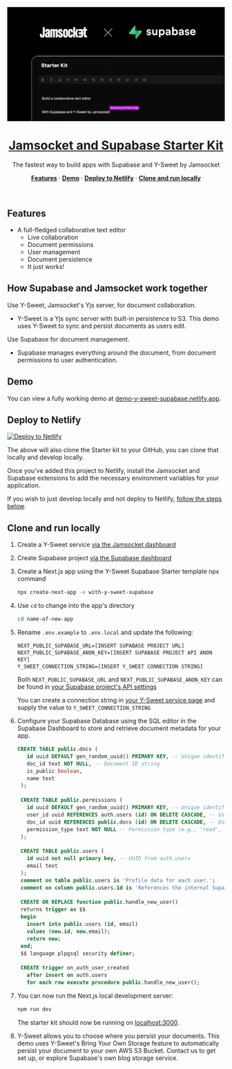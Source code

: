 <a href="https://y-sweet-supabase-demo.netlify.app/" align="center">
  <img src="/app/opengraph-image.png" alt="opengraph-image" style="display: block; margin: 0 auto;" />
  <h1 align="center">Jamsocket and Supabase Starter Kit</h1>
</a>

<p align="center">
 The fastest way to build apps with Supabase and Y-Sweet by Jamsocket
</p>

<p align="center">
  <a href="#features"><strong>Features</strong></a> ·
  <a href="#demo"><strong>Demo</strong></a> ·
  <a href="#deploy-to-netlify"><strong>Deploy to Netlify</strong></a> ·
  <a href="#clone-and-run-locally"><strong>Clone and run locally</strong></a>
</p>
<br/>

## Features

- A full-fledged collaborative text editor
  - Live collaboration
  - Document permissions
  - User management
  - Document persistence
  - It just works!

## How Supabase and Jamsocket work together

Use Y-Sweet, Jamsocket's Yjs server, for document collaboration.

- Y-Sweet is a Yjs sync server with built-in persistence to S3. This demo uses Y-Sweet to sync and persist documents as users edit.

Use Supabase for document management.

- Supabase manages everything around the document, from document permissions to user authentication.

## Demo

You can view a fully working demo at [demo-y-sweet-supabase.netlify.app](https://demo-y-sweet-supabase.netlify.app/).

## Deploy to Netlify

[![Deploy to Netlify](https://www.netlify.com/img/deploy/button.svg)](https://app.netlify.com/extension/start/deploy?repository=https://github.com/jamsocket/y-sweet-supabase-demo)

The above will also clone the Starter kit to your GitHub, you can clone that locally and develop locally.

Once you've added this project to Netlify, install the Jamsocket and Supabase extensions to add the necessary environment variables for your application.

If you wish to just develop locally and not deploy to Netlify, [follow the steps below](#clone-and-run-locally).

## Clone and run locally

1. Create a Y-Sweet service [via the Jamsocket dashboard](https://app.jamsocket.com)

1. Create Supabase project [via the Supabase dashboard](https://database.new)

1. Create a Next.js app using the Y-Sweet Supabase Starter template npx command

   ```bash
   npx create-next-app -e with-y-sweet-supabase
   ```

1. Use `cd` to change into the app's directory

   ```bash
   cd name-of-new-app
   ```

1. Rename `.env.example` to `.env.local` and update the following:

   ```
   NEXT_PUBLIC_SUPABASE_URL=[INSERT SUPABASE PROJECT URL]
   NEXT_PUBLIC_SUPABASE_ANON_KEY=[INSERT SUPABASE PROJECT API ANON KEY]
   Y_SWEET_CONNECTION_STRING=[INSERT Y_SWEET CONNECTION STRING]
   ```

   Both `NEXT_PUBLIC_SUPABASE_URL` and `NEXT_PUBLIC_SUPABASE_ANON_KEY` can be found in [your Supabase project's API settings](https://app.supabase.com/project/_/settings/api)

   You can create a connection string in [your Y-Sweet service page](https://app.jamsocket.com) and supply the value to `Y_SWEET_CONNECTION_STRING`

1. Configure your Supabase Database using the SQL editor in the Supabase Dashboard to store and retrieve document metadata for your app.

   ```sql
   CREATE TABLE public.docs (
      id uuid DEFAULT gen_random_uuid() PRIMARY KEY, -- Unique identifier for the document
      doc_id text NOT NULL, -- Document ID string
      is_public boolean,
      name text
    );

    CREATE TABLE public.permissions (
      id uuid DEFAULT gen_random_uuid() PRIMARY KEY, -- Unique identifier for the permission
      user_id uuid REFERENCES auth.users (id) ON DELETE CASCADE, -- User ID, references the users table
      doc_id uuid REFERENCES public.docs (id) ON DELETE CASCADE, -- Document ID, references the docs table
      permission_type text NOT NULL -- Permission type (e.g., 'read', 'write')
    );

    CREATE TABLE public.users (
      id uuid not null primary key, -- UUID from auth.users
      email text
    );
    comment on table public.users is 'Profile data for each user.';
    comment on column public.users.id is 'References the internal Supabase Auth user.';

    CREATE OR REPLACE function public.handle_new_user()
    returns trigger as $$
    begin
      insert into public.users (id, email)
      values (new.id, new.email);
      return new;
    end;
    $$ language plpgsql security definer;

    CREATE trigger on_auth_user_created
      after insert on auth.users
      for each row execute procedure public.handle_new_user();
   ```

1. You can now run the Next.js local development server:

   ```bash
   npm run dev
   ```

   The starter kit should now be running on [localhost:3000](http://localhost:3000/).

1. Y-Sweet allows you to choose where you persist your documents. This demo uses Y-Sweet's Bring Your Own Storage feature to automatically persist your document to your own AWS S3 Bucket. Contact us to get set up, or explore Supabase's own blog storage service.
